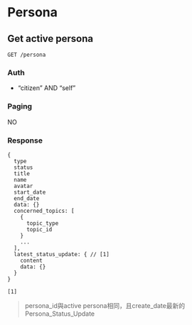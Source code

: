 # Persona

## Get active persona
```
GET /persona
```

### Auth
- “citizen” AND “self”

### Paging
NO

### Response
```
{
  type
  status
  title
  name
  avatar
  start_date
  end_date
  data: {}
  concerned_topics: [
    {
      topic_type
      topic_id
    }
    ...
  ],
  latest_status_update: { // [1]
    content
    data: {}
  }
}
```

`[1]`
> persona_id與active persona相同，且create_date最新的Persona_Status_Update
